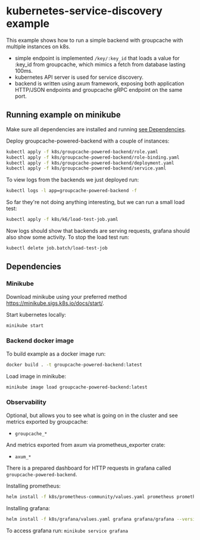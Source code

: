 # kubernetes-service-discovery example

This example shows how to run a simple backend with groupcache with multiple instances on k8s.
- simple endpoint is implemented `/key/:key_id` that loads a value for :key_id from groupcache,
  which mimics a fetch from database lasting 100ms.
- kubernetes API server is used for service discovery.
- backend is written using axum framework,
  exposing both application HTTP/JSON endpoints and groupcache gRPC endpoint on the same port.

## Running example on minikube

Make sure all dependencies are installed and running [see Dependencies](#dependencies).

Deploy groupcache-powered-backend with a couple of instances:
```bash
kubectl apply -f k8s/groupcache-powered-backend/role.yaml
kubectl apply -f k8s/groupcache-powered-backend/role-binding.yaml
kubectl apply -f k8s/groupcache-powered-backend/deployment.yaml
kubectl apply -f k8s/groupcache-powered-backend/service.yaml
```

To view logs from the backends we just deployed run:
```bash
kubectl logs -l app=groupcache-powered-backend -f
```

So far they're not doing anything interesting, but we can run a small load test:
```bash
kubectl apply -f k8s/k6/load-test-job.yaml
```

Now logs should show that backends are serving requests, grafana should also show some activity.
To stop the load test run:
```bash
kubectl delete job.batch/load-test-job
```

## Dependencies

### Minikube

Download minikube using your preferred method <https://minikube.sigs.k8s.io/docs/start/>.

Start kubernetes locally:
```bash
minikube start
```

### Backend docker image

To build example as a docker image run:
```bash
docker build . -t groupcache-powered-backend:latest
```

Load image in minikube:
```bash
minikube image load groupcache-powered-backend:latest
```

### Observability
Optional, but allows you to see what is going on in the cluster and see metrics exported by groupcache:
- `groupcache_*`

And metrics exported from axum via prometheus_exporter crate:
- `axum_*`

There is a prepared dashboard for HTTP requests in grafana called `groupcache-powered-backend`.

Installing prometheus:
```bash
helm install -f k8s/prometheus-community/values.yaml prometheus prometheus-community/prometheus --version 25.3.1
```

Installing grafana:
```bash
helm install -f k8s/grafana/values.yaml grafana grafana/grafana --version 6.61.1
```

To access grafana run:
`minikube service grafana`
